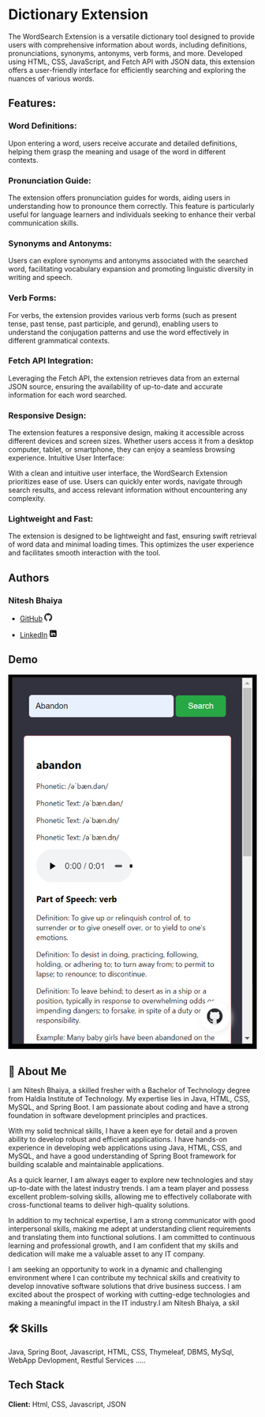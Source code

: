 # Dictionary Extension


The WordSearch Extension is a versatile dictionary tool designed to provide users with comprehensive information about words, including definitions, pronunciations, synonyms, antonyms, verb forms, and more. Developed using HTML, CSS, JavaScript, and Fetch API with JSON data, this extension offers a user-friendly interface for efficiently searching and exploring the nuances of various words.

## Features:

### Word Definitions:

Upon entering a word, users receive accurate and detailed definitions, helping them grasp the meaning and usage of the word in different contexts.
### Pronunciation Guide:

The extension offers pronunciation guides for words, aiding users in understanding how to pronounce them correctly. This feature is particularly useful for language learners and individuals seeking to enhance their verbal communication skills.
### Synonyms and Antonyms:

Users can explore synonyms and antonyms associated with the searched word, facilitating vocabulary expansion and promoting linguistic diversity in writing and speech.
### Verb Forms:

For verbs, the extension provides various verb forms (such as present tense, past tense, past participle, and gerund), enabling users to understand the conjugation patterns and use the word effectively in different grammatical contexts.
### Fetch API Integration:

Leveraging the Fetch API, the extension retrieves data from an external JSON source, ensuring the availability of up-to-date and accurate information for each word searched.
### Responsive Design:

The extension features a responsive design, making it accessible across different devices and screen sizes. Whether users access it from a desktop computer, tablet, or smartphone, they can enjoy a seamless browsing experience.
Intuitive User Interface:

With a clean and intuitive user interface, the WordSearch Extension prioritizes ease of use. Users can quickly enter words, navigate through search results, and access relevant information without encountering any complexity.
### Lightweight and Fast:

The extension is designed to be lightweight and fast, ensuring swift retrieval of word data and minimal loading times. This optimizes the user experience and facilitates smooth interaction with the tool.

## Authors
### Nitesh Bhaiya
- [GitHub](https://www.github.com/niteshbhaiya4224) <img src="github.svg" width="16" height="16">

- [LinkedIn](https://www.linkedin.com/in/nitesh-bhaiya) <img src="linkedin.svg" width="16" height="16">



## Demo

[![Video Thumbnail](thumbnail.png)](Dictionary_Extension_Project.mp4)

## 🚀 About Me

I am Nitesh Bhaiya, a skilled fresher with a Bachelor of Technology degree from Haldia Institute of Technology. My expertise lies in Java, HTML, CSS, MySQL, and Spring Boot. I am passionate about coding and have a strong foundation in software development principles and practices.

With my solid technical skills, I have a keen eye for detail and a proven ability to develop robust and efficient applications. I have hands-on experience in developing web applications using Java, HTML, CSS, and MySQL, and have a good understanding of Spring Boot framework for building scalable and maintainable applications.

As a quick learner, I am always eager to explore new technologies and stay up-to-date with the latest industry trends. I am a team player and possess excellent problem-solving skills, allowing me to effectively collaborate with cross-functional teams to deliver high-quality solutions.

In addition to my technical expertise, I am a strong communicator with good interpersonal skills, making me adept at understanding client requirements and translating them into functional solutions. I am committed to continuous learning and professional growth, and I am confident that my skills and dedication will make me a valuable asset to any IT company.

I am seeking an opportunity to work in a dynamic and challenging environment where I can contribute my technical skills and creativity to develop innovative software solutions that drive business success. I am excited about the prospect of working with cutting-edge technologies and making a meaningful impact in the IT industry.I am Nitesh Bhaiya, a skil


## 🛠 Skills
Java, Spring Boot, Javascript, HTML, CSS, Thymeleaf, DBMS, MySql, WebApp Devlopment, Restful Services ..... 


## Tech Stack

**Client:** Html, CSS, Javascript, JSON

